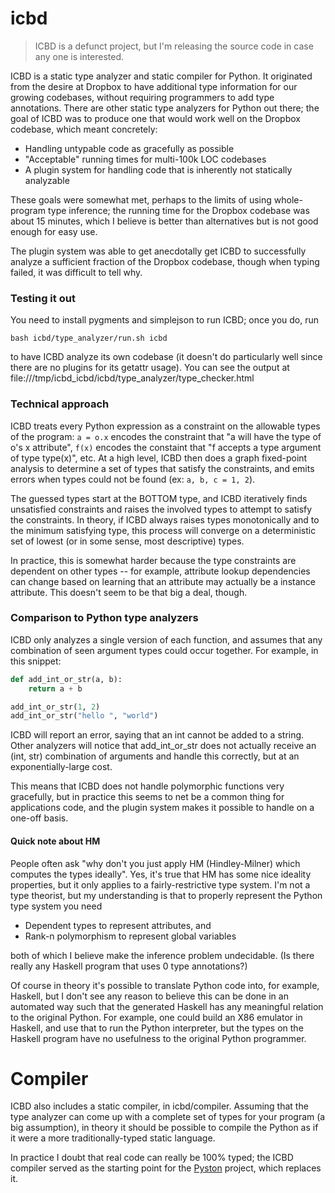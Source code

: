 # icbd

> ICBD is a defunct project, but I'm releasing the source code in case any one is interested.

ICBD is a static type analyzer and static compiler for Python.  It originated
from the desire at Dropbox to have additional type information for our growing
codebases, without requiring programmers to add type annotations.  There are
other static type analyzers for Python out there; the goal of ICBD was to
produce one that would work well on the Dropbox codebase, which meant
concretely:

- Handling untypable code as gracefully as possible
- "Acceptable" running times for multi-100k LOC codebases
- A plugin system for handling code that is inherently not statically analyzable

These goals were somewhat met, perhaps to the limits of using whole-program type
inference; the running time for the Dropbox codebase was about 15 minutes, which
I believe is better than alternatives but is not good enough for easy use.

The plugin system was able to get anecdotally get ICBD to successfully analyze a
sufficient fraction of the Dropbox codebase, though when typing failed, it was
difficult to tell why.

### Testing it out

You need to install pygments and simplejson to run ICBD; once you do, run

```
bash icbd/type_analyzer/run.sh icbd
```

to have ICBD analyze its own codebase (it doesn't do particularly well since
there are no plugins for its getattr usage).  You can see the output at
file:///tmp/icbd_icbd/icbd/type_analyzer/type_checker.html

### Technical approach

ICBD treats every Python expression as a constraint on the allowable types of
the program: `a = o.x` encodes the constraint that "a will have the type of o's
x attribute", `f(x)` encodes the constaint that "f accepts a type argument of
type type(x)", etc.  At a high level, ICBD then does a graph fixed-point
analysis to determine a set of types that satisfy the constraints, and emits
errors when types could not be found (ex: `a, b, c = 1, 2`).

The guessed types start at the BOTTOM type, and ICBD iteratively finds
unsatisfied constraints and raises the involved types to attempt to satisfy the
constraints.  In theory, if ICBD always raises types monotonically and to the
minimum satisfying type, this process will converge on a deterministic set of
lowest (or in some sense, most descriptive) types.

In practice, this is somewhat harder because the type constraints are dependent
on other types -- for example, attribute lookup dependencies can change based on
learning that an attribute may actually be a instance attribute.  This doesn't
seem to be that big a deal, though.

### Comparison to Python type analyzers

ICBD only analyzes a single version of each function, and assumes that any
combination of seen argument types could occur together.  For example, in this
snippet:

```python
def add_int_or_str(a, b):
    return a + b

add_int_or_str(1, 2)
add_int_or_str("hello ", "world")
```

ICBD will report an error, saying that an int cannot be added to a string.
Other analyzers will notice that add_int_or_str does not actually receive an
(int, str) combination of arguments and handle this correctly, but at an
exponentially-large cost.

This means that ICBD does not handle polymorphic functions very gracefully,
but in practice this seems to net be a common thing for applications code, and
the plugin system makes it possible to handle on a one-off basis.

#### Quick note about HM

People often ask "why don't you just apply HM (Hindley-Milner) which computes
the types ideally".  Yes, it's true that HM has some nice ideality properties,
but it only applies to a fairly-restrictive type system.  I'm not a type
theorist, but my understanding is that to properly represent the Python type
system you need

- Dependent types to represent attributes, and
- Rank-n polymorphism to represent global variables

both of which I believe make the inference problem undecidable.  (Is there
really any Haskell program that uses 0 type annotations?)

Of course in theory it's possible to translate Python code into, for example,
Haskell, but I don't see any reason to believe this can be done in an automated
way such that the generated Haskell has any meaningful relation to the original
Python.  For example, one could build an X86 emulator in Haskell, and use that
to run the Python interpreter, but the types on the Haskell program have no
usefulness to the original Python programmer.

# Compiler

ICBD also includes a static compiler, in icbd/compiler.  Assuming that the type
analyzer can come up with a complete set of types for your program (a big
assumption), in theory it should be possible to compile the Python as if it were
a more traditionally-typed static language.

In practice I doubt that real code can really be 100% typed; the ICBD compiler
served as the starting point for the [Pyston](https://github.com/dropbox/pyston)
project, which replaces it.
